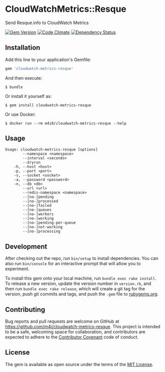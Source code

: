 # CloudWatchMetrics::Resque

Send Resque.info to CloudWatch Metrics

[![Gem Version](https://badge.fury.io/rb/cloudwatch-metrics-resque.svg)](https://badge.fury.io/rb/cloudwatch-metrics-resque)
[![Code Climate](https://codeclimate.com/github/m4i/cloudwatch-metrics-resque/badges/gpa.svg)](https://codeclimate.com/github/m4i/cloudwatch-metrics-resque)
[![Dependency Status](https://gemnasium.com/badges/github.com/m4i/cloudwatch-metrics-resque.svg)](https://gemnasium.com/github.com/m4i/cloudwatch-metrics-resque)

## Installation

Add this line to your application's Gemfile:

```ruby
gem 'cloudwatch-metrics-resque'
```

And then execute:

    $ bundle

Or install it yourself as:

    $ gem install cloudwatch-metrics-resque

Or use Docker:

    $ docker run --rm m4i0/cloudwatch-metrics-resque --help

## Usage

```
Usage: cloudwatch-metrics-resque [options]
        --namespace <namespace>
        --interval <seconds>
        --dryrun
    -h, --host <host>
    -p, --port <port>
    -s, --socket <socket>
    -a, --password <password>
    -n, --db <db>
        --url <url>
        --redis-namespace <namespace>
        --[no-]pending
        --[no-]processed
        --[no-]failed
        --[no-]queues
        --[no-]workers
        --[no-]working
        --[no-]pending-per-queue
        --[no-]not-working
        --[no-]processing
```

## Development

After checking out the repo, run `bin/setup` to install dependencies. You can also run `bin/console` for an interactive prompt that will allow you to experiment.

To install this gem onto your local machine, run `bundle exec rake install`. To release a new version, update the version number in `version.rb`, and then run `bundle exec rake release`, which will create a git tag for the version, push git commits and tags, and push the `.gem` file to [rubygems.org](https://rubygems.org).

## Contributing

Bug reports and pull requests are welcome on GitHub at https://github.com/m4i/cloudwatch-metrics-resque. This project is intended to be a safe, welcoming space for collaboration, and contributors are expected to adhere to the [Contributor Covenant](http://contributor-covenant.org) code of conduct.

## License

The gem is available as open source under the terms of the [MIT License](http://opensource.org/licenses/MIT).
